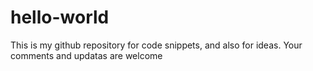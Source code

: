 # hello-world
This is my github repository for code snippets, and also for ideas.
Your comments and updatas are welcome
